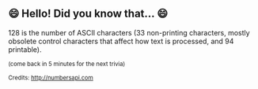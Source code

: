 ## 😄 Hello! Did you know that... 😄
128 is the number of ASCII characters (33 non-printing characters, mostly obsolete control characters that affect how text is processed, and 94 printable).

<sup>(come back in 5 minutes for the next trivia)</sup>


<sup>Credits: http://numbersapi.com</sup>
